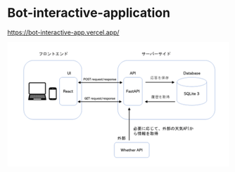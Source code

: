 # Bot-interactive-application
https://bot-interactive-app.vercel.app/

![Test Image 1](システム構成図.png)
